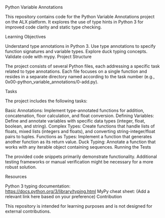 Python Variable Annotations

This repository contains code for the Python Variable Annotations project on the ALX platform. It explores the use of type hints in Python 3 for improved code clarity and static type checking.

Learning Objectives

Understand type annotations in Python 3.
Use type annotations to specify function signatures and variable types.
Explore duck typing concepts.
Validate code with mypy.
Project Structure

The project consists of several Python files, each addressing a specific task related to type annotations. Each file focuses on a single function and resides in a separate directory named according to the task number (e.g., 0x00-python_variable_annotations/0-add.py).

Tasks

The project includes the following tasks:

Basic Annotations: Implement type-annotated functions for addition, concatenation, floor calculation, and float conversion.
Defining Variables: Define and annotate variables with specific data types (integer, float, boolean, and string).
Complex Types: Create functions that handle lists of floats, mixed lists (integers and floats), and converting string-integer/float pairs to tuples.
Functions as Types: Implement a function that generates another function as its return value.
Duck Typing: Annotate a function that works with any iterable object containing sequences.
Running the Tests

The provided code snippets primarily demonstrate functionality. Additional testing frameworks or manual verification might be necessary for a more robust solution.

Resources

Python 3 typing documentation: https://docs.python.org/3/library/typing.html
MyPy cheat sheet: (Add a relevant link here based on your preference)
Contribution

This repository is intended for learning purposes and is not designed for external contributions.
